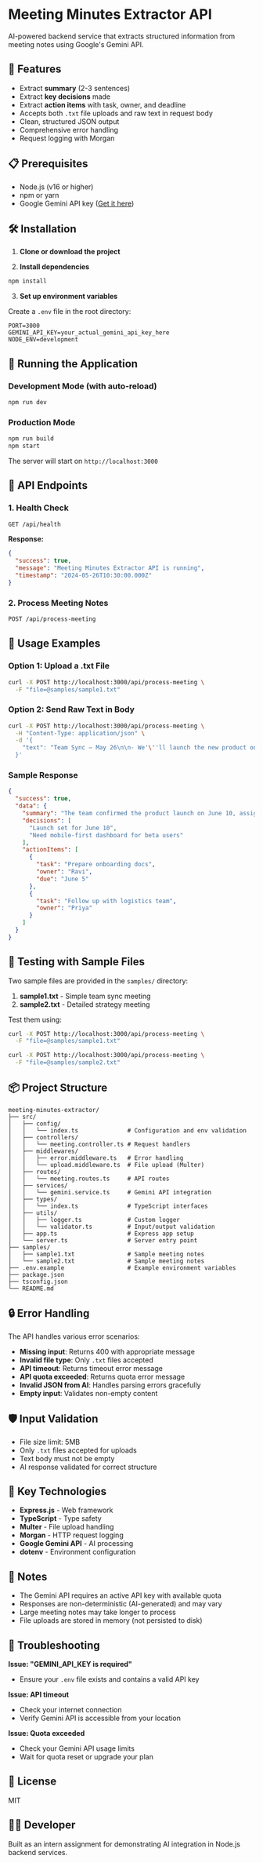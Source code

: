 # Meeting Minutes Extractor API

AI-powered backend service that extracts structured information from meeting notes using Google's Gemini API.

## 🚀 Features

- Extract **summary** (2-3 sentences)
- Extract **key decisions** made
- Extract **action items** with task, owner, and deadline
- Accepts both `.txt` file uploads and raw text in request body
- Clean, structured JSON output
- Comprehensive error handling
- Request logging with Morgan

## 📋 Prerequisites

- Node.js (v16 or higher)
- npm or yarn
- Google Gemini API key ([Get it here](https://ai.google.dev/))

## 🛠️ Installation

1. **Clone or download the project**

2. **Install dependencies**
```bash
npm install
```

3. **Set up environment variables**

Create a `.env` file in the root directory:
```env
PORT=3000
GEMINI_API_KEY=your_actual_gemini_api_key_here
NODE_ENV=development
```

## 🏃 Running the Application

### Development Mode (with auto-reload)
```bash
npm run dev
```

### Production Mode
```bash
npm run build
npm start
```

The server will start on `http://localhost:3000`

## 📡 API Endpoints

### 1. Health Check
```bash
GET /api/health
```

**Response:**
```json
{
  "success": true,
  "message": "Meeting Minutes Extractor API is running",
  "timestamp": "2024-05-26T10:30:00.000Z"
}
```

### 2. Process Meeting Notes

```bash
POST /api/process-meeting
```

## 📝 Usage Examples

### Option 1: Upload a .txt File

```bash
curl -X POST http://localhost:3000/api/process-meeting \
  -F "file=@samples/sample1.txt"
```

### Option 2: Send Raw Text in Body

```bash
curl -X POST http://localhost:3000/api/process-meeting \
  -H "Content-Type: application/json" \
  -d '{
    "text": "Team Sync – May 26\n\n- We'\''ll launch the new product on June 10.\n- Ravi to prepare onboarding docs by June 5.\n- Priya will follow up with logistics team on packaging delay.\n- Beta users requested a mobile-first dashboard."
  }'
```

### Sample Response

```json
{
  "success": true,
  "data": {
    "summary": "The team confirmed the product launch on June 10, assigned onboarding preparation and logistics follow-up, and discussed user feedback on mobile design.",
    "decisions": [
      "Launch set for June 10",
      "Need mobile-first dashboard for beta users"
    ],
    "actionItems": [
      {
        "task": "Prepare onboarding docs",
        "owner": "Ravi",
        "due": "June 5"
      },
      {
        "task": "Follow up with logistics team",
        "owner": "Priya"
      }
    ]
  }
}
```

## 🧪 Testing with Sample Files

Two sample files are provided in the `samples/` directory:

1. **sample1.txt** - Simple team sync meeting
2. **sample2.txt** - Detailed strategy meeting

Test them using:
```bash
curl -X POST http://localhost:3000/api/process-meeting \
  -F "file=@samples/sample1.txt"

curl -X POST http://localhost:3000/api/process-meeting \
  -F "file=@samples/sample2.txt"
```

## 📦 Project Structure

```
meeting-minutes-extractor/
├── src/
│   ├── config/
│   │   └── index.ts              # Configuration and env validation
│   ├── controllers/
│   │   └── meeting.controller.ts # Request handlers
│   ├── middlewares/
│   │   ├── error.middleware.ts   # Error handling
│   │   └── upload.middleware.ts  # File upload (Multer)
│   ├── routes/
│   │   └── meeting.routes.ts     # API routes
│   ├── services/
│   │   └── gemini.service.ts     # Gemini API integration
│   ├── types/
│   │   └── index.ts              # TypeScript interfaces
│   ├── utils/
│   │   ├── logger.ts             # Custom logger
│   │   └── validator.ts          # Input/output validation
│   ├── app.ts                    # Express app setup
│   └── server.ts                 # Server entry point
├── samples/
│   ├── sample1.txt               # Sample meeting notes
│   └── sample2.txt               # Sample meeting notes
├── .env.example                  # Example environment variables
├── package.json
├── tsconfig.json
└── README.md
```

## 🔒 Error Handling

The API handles various error scenarios:

- **Missing input**: Returns 400 with appropriate message
- **Invalid file type**: Only `.txt` files accepted
- **API timeout**: Returns timeout error message
- **API quota exceeded**: Returns quota error message
- **Invalid JSON from AI**: Handles parsing errors gracefully
- **Empty input**: Validates non-empty content

## 🛡️ Input Validation

- File size limit: 5MB
- Only `.txt` files accepted for uploads
- Text body must not be empty
- AI response validated for correct structure

## 🎯 Key Technologies

- **Express.js** - Web framework
- **TypeScript** - Type safety
- **Multer** - File upload handling
- **Morgan** - HTTP request logging
- **Google Gemini API** - AI processing
- **dotenv** - Environment configuration

## 📌 Notes

- The Gemini API requires an active API key with available quota
- Responses are non-deterministic (AI-generated) and may vary
- Large meeting notes may take longer to process
- File uploads are stored in memory (not persisted to disk)

## 🐛 Troubleshooting

**Issue: "GEMINI_API_KEY is required"**
- Ensure your `.env` file exists and contains a valid API key

**Issue: API timeout**
- Check your internet connection
- Verify Gemini API is accessible from your location

**Issue: Quota exceeded**
- Check your Gemini API usage limits
- Wait for quota reset or upgrade your plan

## 📄 License

MIT

## 👨‍💻 Developer

Built as an intern assignment for demonstrating AI integration in Node.js backend services.